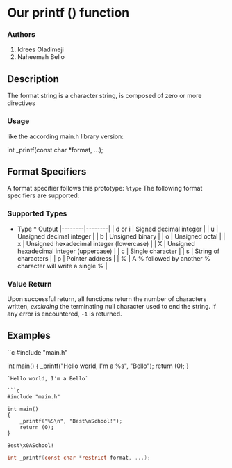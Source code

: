 # Our printf () function

### Authors
1. Idrees Oladimeji
2. Naheemah Bello

## Description

The format string is a character string, is composed
of zero or more directives

### Usage
like the according main.h library version:

int _printf(const char *format, ...);


## Format Specifiers

A format specifier follows this prototype: `%type`
The following format specifiers are supported:

### Supported Types

* Type   * Output 
|--------|--------|
| d or i | Signed decimal integer |
| u      | Unsigned decimal integer	|
| b      | Unsigned binary |
| o      | Unsigned octal |
| x      | Unsigned hexadecimal integer (lowercase) |
| X      | Unsigned hexadecimal integer (uppercase) |
| c      | Single character |
| s      | String of characters |
| p      | Pointer address |
| %      | A % followed by another % character will write a single % |

### Value Return 
Upon successful return, all functions return the number of characters written, _excluding_ the terminating null character used to end the string. If any error is encountered, `-1` is returned.

## Examples
``c
#include "main.h"

int main()
{
	_printf("Hello world, I'm a %s", "Bello");
	return (0);
}
```
`Hello world, I'm a Bello`

```c
#include "main.h"

int main()
{
	_printf("%S\n", "Best\nSchool!");
	return (0);
}
```
`Best\x0ASchool!`

```c
int _printf(const char *restrict format, ...);
```
